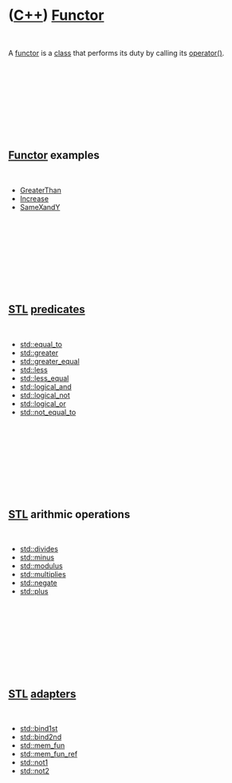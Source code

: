 
 

 

 

 

 

([C++](Cpp.md)) [Functor](CppFunctor.md)
==========================================

 

A [functor](CppFunctor.md) is a [class](CppClass.md) that performs its
duty by calling its [operator()](CppOperatorFunctionCall.md).

 

 

 

 

 

[Functor](CppFunctor.md) examples
----------------------------------

 

-   [GreaterThan](CppFunctorGreaterThan.md)
-   [Increase](CppFunctorIncrease.md)
-   [SameXandY](CppFunctorSameXandY.md)

 

 

 

 

 

[STL](CppStl.md) [predicates](CppPredicate.md)
------------------------------------------------

 

-   [std::equal\_to](CppEqual_to.md)
-   [std::greater](CppStdGreater.md)
-   [std::greater\_equal](CppGreater_equal.md)
-   [std::less](CppStdLess.md)
-   [std::less\_equal](CppLess_equal.md)
-   [std::logical\_and](CppLogical_and.md)
-   [std::logical\_not](CppLogical_not.md)
-   [std::logical\_or](CppLogical_or.md)
-   [std::not\_equal\_to](CppNot_equal_to.md)

 

 

 

 

 

[STL](CppStl.md) arithmic operations
-------------------------------------

 

-   [std::divides](CppDivides.md)
-   [std::minus](CppStdMinus.md)
-   [std::modulus](CppModulus.md)
-   [std::multiplies](CppMultiplies.md)
-   [std::negate](CppNegate.md)
-   [std::plus](CppStdPlus.md)

 

 

 

 

 

[STL](CppStl.md) [adapters](CppAdapter.md)
--------------------------------------------

 

-   [std::bind1st](CppBind1st.md)
-   [std::bind2nd](CppBind2nd.md)
-   [std::mem\_fun](CppMem_fun.md)
-   [std::mem\_fun\_ref](CppMem_fun_ref.md)
-   [std::not1](CppNot1.md)
-   [std::not2](CppNot2.md)

 

 

 

 

 

 

